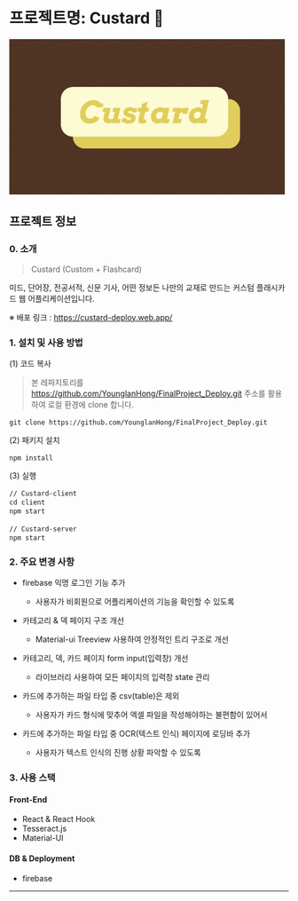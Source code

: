 # 프로젝트명: Custard 🍮
![Custard](./Untitled.png) 

## 프로젝트 정보
### 0. 소개
> Custard (Custom + Flashcard)

미드, 단어장, 전공서적, 신문 기사, 어떤 정보든 나만의 교재로 만드는 커스텀 플래시카드 웹 어플리케이션입니다.

※ 배포 링크 :  https://custard-deploy.web.app/

### 1. 설치 및 사용 방법

(1) 코드 복사

> 본 레파지토리를 https://github.com/YounglanHong/FinalProject_Deploy.git 주소를 활용하여 로컬 환경에 clone 합니다. 
```
git clone https://github.com/YounglanHong/FinalProject_Deploy.git
```
(2) 패키지 설치
```
npm install
```
(3) 실행
```
// Custard-client 
cd client
npm start

// Custard-server
npm start
```

### 2. 주요 변경 사항 
* firebase 익명 로그인 기능 추가
  - 사용자가 비회원으로 어플리케이션의 기능을 확인할 수 있도록
  
* 카테고리 & 덱 페이지 구조 개선
  - Material-ui Treeview 사용하여 안정적인 트리 구조로 개선

* 카테고리, 덱, 카드 페이지 form input(입력창) 개선
  - <Formik> 라이브러리 사용하여 모든 페이지의 입력창 state 관리

* 카드에 추가하는 파일 타입 중 csv(table)은 제외
  - 사용자가 카드 형식에 맞추어 엑셀 파일을 작성해야하는 불편함이 있어서
  
* 카드에 추가하는 파일 타입 중 OCR(텍스트 인식) 페이지에 로딩바 추가
  - 사용자가 텍스트 인식의 진행 상황 파악할 수 있도록


### 3. 사용 스택
#### Front-End
* React & React Hook
* Tesseract.js
* Material-UI

#### DB & Deployment
* firebase 

***


